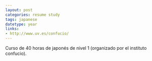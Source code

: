 ```yaml
---
layout: post
categories: resume study
tags: japanese
datetype: year
links:
- http://www.uv.es/confucio/
---
```


Curso de 40 horas de japonés de nivel 1 (organizado por el instituto confucio).
